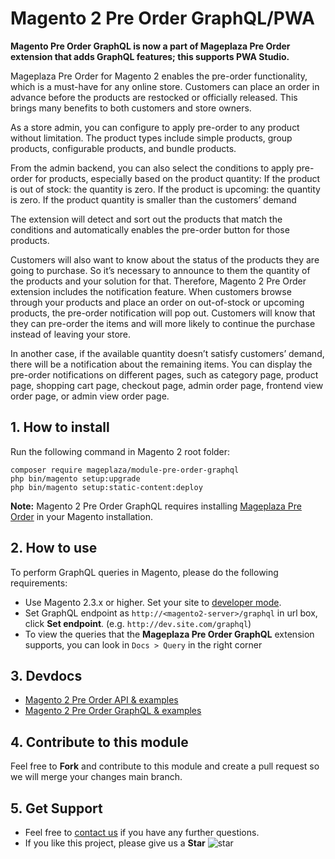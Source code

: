 # Magento 2 Pre Order GraphQL/PWA

**Magento Pre Order GraphQL is now a part of Mageplaza Pre Order extension that adds GraphQL features; this supports PWA Studio.**

Mageplaza Pre Order for Magento 2 enables the pre-order functionality, which is a must-have for any online store. Customers can place an order in advance before the products are restocked or officially released. This brings many benefits to both customers and store owners. 

As a store admin, you can configure to apply pre-order to any product without limitation. The product types include simple products, group products, configurable products, and bundle products. 

From the admin backend, you can also select the conditions to apply pre-order for products, especially based on the product quantity: 
If the product is out of stock: the quantity is zero. 
If the product is upcoming: the quantity is zero. 
If the product quantity is smaller than the customers’ demand

The extension will detect and sort out the products that match the conditions and automatically enables the pre-order button for those products.  

Customers will also want to know about the status of the products they are going to purchase. So it’s necessary to announce to them the quantity of the products and your solution for that. Therefore, Magento 2 Pre Order extension includes the notification feature. When customers browse through your products and place an order on out-of-stock or upcoming products, the pre-order notification will pop out. Customers will know that they can pre-order the items and will more likely to continue the purchase instead of leaving your store. 

In another case, if the available quantity doesn’t satisfy customers’ demand, there will be a notification about the remaining items. You can display the pre-order notifications on different pages, such as category page, product page, shopping cart page, checkout page, admin order page, frontend view order page, or admin view order page. 

## 1. How to install

Run the following command in Magento 2 root folder:

```
composer require mageplaza/module-pre-order-graphql
php bin/magento setup:upgrade
php bin/magento setup:static-content:deploy
```

**Note:**
Magento 2 Pre Order GraphQL requires installing [Mageplaza Pre Order](https://www.mageplaza.com/magento-2-pre-order/) in your Magento installation.

## 2. How to use

To perform GraphQL queries in Magento, please do the following requirements:

- Use Magento 2.3.x or higher. Set your site to [developer mode](https://www.mageplaza.com/devdocs/enable-disable-developer-mode-magento-2.html).
- Set GraphQL endpoint as `http://<magento2-server>/graphql` in url box, click **Set endpoint**. 
(e.g. `http://dev.site.com/graphql`)
- To view the queries that the **Mageplaza Pre Order GraphQL** extension supports, you can look in `Docs > Query` in the right corner

## 3. Devdocs

- [Magento 2 Pre Order API & examples](https://documenter.getpostman.com/view/10589000/TVYDfLBx)
- [Magento 2 Pre Order GraphQL & examples](https://documenter.getpostman.com/view/10589000/TVYKZwEg)


## 4. Contribute to this module

Feel free to **Fork** and contribute to this module and create a pull request so we will merge your changes main branch.

## 5. Get Support

- Feel free to [contact us](https://www.mageplaza.com/contact.html) if you have any further questions.
- If you like this project, please give us a **Star** ![star](https://i.imgur.com/S8e0ctO.png)
